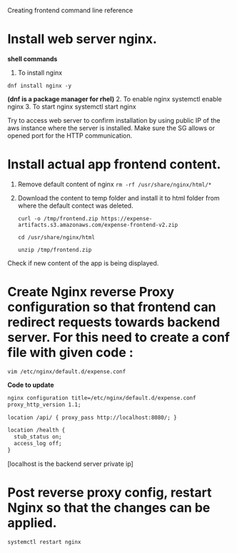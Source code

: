 Creating frontend command line reference

# Install web server nginx.

**shell commands**
1. To install nginx 
```shell 
dnf install nginx -y
``` 
**(dnf is a package manager for rhel)**
2. To enable nginx systemctl enable nginx
3. To start nginx systemctl start nginx

Try to access web server to confirm installation by using public IP of the aws instance where the server is installed.
Make sure the SG allows or opened port for the HTTP communication.

# Install actual app frontend content.

1. Remove default content of nginx
    `rm -rf /usr/share/nginx/html/*`
2. Download the content to temp folder and install it to html folder from where the default contect was deleted.

    `curl -o /tmp/frontend.zip https://expense-artifacts.s3.amazonaws.com/expense-frontend-v2.zip`
    
    `cd /usr/share/nginx/html`

    `unzip /tmp/frontend.zip`

Check if new content of the app is being displayed.

# Create Nginx reverse Proxy configuration so that frontend can redirect requests towards backend server. For this need to create a conf file with given code :

`vim /etc/nginx/default.d/expense.conf`

**Code to update**

```markdown
nginx configuration title=/etc/nginx/default.d/expense.conf 
proxy_http_version 1.1;

location /api/ { proxy_pass http://localhost:8080/; } 

location /health {
  stub_status on;
  access_log off;
}

```
[localhost is the backend server private ip]

# Post reverse proxy config, restart Nginx so that the changes can be applied.

`systemctl restart nginx`